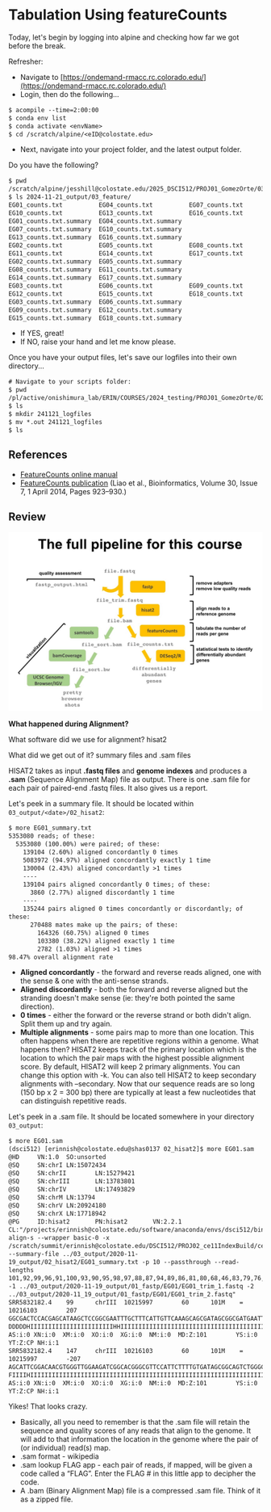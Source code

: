 # Tabulation Using featureCounts

Today, let's begin by logging into alpine and checking how far we got before the break.

Refresher: 
- Navigate to [https://ondemand-rmacc.rc.colorado.edu/](https://ondemand-rmacc.rc.colorado.edu/)
- Login, then do the following...

```
$ acompile --time=2:00:00
$ conda env list 
$ conda activate <envName>
$ cd /scratch/alpine/<eID@colostate.edu>
```

- Next, navigate into your project folder, and the latest output folder.

Do you have the following? 

```
$ pwd
/scratch/alpine/jesshill@colostate.edu/2025_DSCI512/PROJ01_GomezOrte/03_output
$ ls 2024-11-21_output/03_feature/
EG01_counts.txt          EG04_counts.txt          EG07_counts.txt          EG10_counts.txt          EG13_counts.txt          EG16_counts.txt
EG01_counts.txt.summary  EG04_counts.txt.summary  EG07_counts.txt.summary  EG10_counts.txt.summary  EG13_counts.txt.summary  EG16_counts.txt.summary
EG02_counts.txt          EG05_counts.txt          EG08_counts.txt          EG11_counts.txt          EG14_counts.txt          EG17_counts.txt
EG02_counts.txt.summary  EG05_counts.txt.summary  EG08_counts.txt.summary  EG11_counts.txt.summary  EG14_counts.txt.summary  EG17_counts.txt.summary
EG03_counts.txt          EG06_counts.txt          EG09_counts.txt          EG12_counts.txt          EG15_counts.txt          EG18_counts.txt
EG03_counts.txt.summary  EG06_counts.txt.summary  EG09_counts.txt.summary  EG12_counts.txt.summary  EG15_counts.txt.summary  EG18_counts.txt.summary
```

- If YES, great!
- If NO, raise your hand and let me know please.

Once you have your output files, let's save our logfiles into their own directory...

```
# Navigate to your scripts folder:
$ pwd
/pl/active/onishimura_lab/ERIN/COURSES/2024_testing/PROJ01_GomezOrte/02_scripts
$ ls
$ mkdir 241121_logfiles
$ mv *.out 241121_logfiles
$ ls
```

## References

- [FeatureCounts online manual](https://subread.sourceforge.net/featureCounts.html)
- [FeatureCounts publication](https://pubmed.ncbi.nlm.nih.gov/24227677/) (Liao et al., Bioinformatics, Volume 30, Issue 7, 1 April 2014, Pages 923–930.)

## Review 

<p align="center">
<img width="700" alt="course pipeline" src="https://github.com/jesshill/CSU-2025FA-DSCI-512-001_RNA-Sequencing_Data_Analysis/blob/main/Images/course_pipeline.jpg">
</p>

**What happened during Alignment?**

What software did we use for alignment?  hisat2

What did we get out of it?   summary files and .sam files

HISAT2 takes as input **.fastq files** and **genome indexes** and produces a **.sam** (Sequence Alignment Map) file as output. There is one .sam file for each pair of paired-end .fastq files. It also gives us a report.

Let's peek in a summary file. It should be located within `03_output/<date>/02_hisat2`:

```
$ more EG01_summary.txt
5353080 reads; of these:
  5353080 (100.00%) were paired; of these:
    139104 (2.60%) aligned concordantly 0 times
    5083972 (94.97%) aligned concordantly exactly 1 time
    130004 (2.43%) aligned concordantly >1 times
    ----
    139104 pairs aligned concordantly 0 times; of these:
      3860 (2.77%) aligned discordantly 1 time
    ----
    135244 pairs aligned 0 times concordantly or discordantly; of these:
      270488 mates make up the pairs; of these:
        164326 (60.75%) aligned 0 times
        103380 (38.22%) aligned exactly 1 time
        2782 (1.03%) aligned >1 times
98.47% overall alignment rate
```

- **Aligned concordantly** - the forward and reverse reads aligned, one with the sense & one with the anti-sense strands.
- **Aligned discordantly** - both the forward and reverse aligned but the stranding doesn't make sense (ie: they're both pointed the same direction).
- **0 times** - either the forward or the reverse strand or both didn't align. Split them up and try again.
- **Multiple alignments** - some pairs map to more than one location. This often happens when there are repetitive regions within a genome. What happens then? HISAT2 keeps track of the primary location which is the location to which the pair maps with the highest possible alignment score. By default, HISAT2 will keep 2 primary alignments. You can change this option with -k. You can also tell HISAT2 to keep secondary alignments with –secondary. Now that our sequence reads are so long (150 bp x 2 = 300 bp) there are typically at least a few nucleotides that can distinguish repetitive reads.

Let's peek in a .sam file. It should be located somewhere in your directory `03_output`:

```
$ more EG01.sam
(dsci512) [erinnish@colostate.edu@shas0137 02_hisat2]$ more EG01.sam 
@HD     VN:1.0  SO:unsorted
@SQ     SN:chrI LN:15072434
@SQ     SN:chrII        LN:15279421
@SQ     SN:chrIII       LN:13783801
@SQ     SN:chrIV        LN:17493829
@SQ     SN:chrM LN:13794
@SQ     SN:chrV LN:20924180
@SQ     SN:chrX LN:17718942
@PG     ID:hisat2       PN:hisat2       VN:2.2.1        CL:"/projects/erinnish@colostate.edu/software/anaconda/envs/dsci512/bin/hisat2-align-s --wrapper basic-0 -x /scratch/summit/erinnish@colostate.edu/DSCI512/PROJ02_ce11IndexBuild/ce11 --summary-file ../03_output/2020-11-19_output/02_hisat2/EG01_summary.txt -p 10 --passthrough --read-lengths 101,92,99,96,91,100,93,90,95,98,97,88,87,94,89,86,81,80,68,46,83,79,76,75,74,73,70,66,65,59,58,53,50,43,41,39,34,32 -1 ../03_output/2020-11-19_output/01_fastp/EG01/EG01_trim_1.fastq -2 ../03_output/2020-11_19_output/01_fastp/EG01/EG01_trim_2.fastq"
SRR5832182.4    99      chrIII  10215997        60      101M    =       10216103        207     GGCGACTCCACGAGCATAAGCTCCGGCGAATTTGCTTTCATTGTTCAAAGCAGCGATAGCGGCGATGAATTGAGCCATTGGATGGAGGTTATCTGGGAAGT   DDDDDHIIIIIIIIIIIIIIIIIIIIIIIHHIIIIIIIIIIIIIIIIIIIIIIIIIIIIIIIIIIIIIIIIIIIIIIIIIIIIHIHIIIIIIIIIIIIIIH   AS:i:0 XN:i:0  XM:i:0  XO:i:0  XG:i:0  NM:i:0  MD:Z:101        YS:i:0  YT:Z:CP NH:i:1
SRR5832182.4    147     chrIII  10216103        60      101M    =       10215997        -207 AGCATTCGGACAACGTGGGTTGGAAGATCGGCACGGGCGTTCCATTCTTTTGTGATAGCGGCAGTCTGGGCCTCGGATGGAACATCTCCTGTACACAAAAG FIIIIHIIIIIIIIIIIIIIIIIIIIIIIIIIIIIIIIIIIIIIIIIIIIIIIIIIIIIIIIIIIIIIIIIIIIIIIIIIIIIIIIIHIIIIIIIIDDDDD AS:i:0 XN:i:0  XM:i:0  XO:i:0  XG:i:0  NM:i:0  MD:Z:101        YS:i:0  YT:Z:CP NH:i:1
```

Yikes! That looks crazy.

- Basically, all you need to remember is that the .sam file will retain the sequence and quality scores of any reads that align to the genome. It will add to that information the location in the genome where the pair of (or individual) read(s) map.
- .sam format - wikipedia
- .sam lookup FLAG app - each pair of reads, if mapped, will be given a code called a “FLAG”. Enter the FLAG # in this little app to decipher the code.
- A .bam (Binary Alignment Map) file is a compressed .sam file. Think of it as a zipped file.
